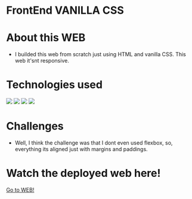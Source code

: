 # FrontEnd VANILLA CSS

# About this WEB
* I builded this web from scratch just using HTML and vanilla CSS. This web it'snt responsive.
# Technologies used
<div style="display=flex flex-row flex-wrap">
<img src="https://img.shields.io/badge/-HTML-e34f26?logo=html5&logoColor=fff">
<img src="https://img.shields.io/badge/-CSS-1572B6?logo=css3&logoColor=fff">
<img src="https://img.shields.io/badge/-GitHub-181717?logo=github&logoColor=fff">
<img src="https://img.shields.io/badge/-Git-F05032?logo=git&logoColor=fff">
</div>


# Challenges
* Well, I think the challenge was that I dont even used flexbox, so, everything its aligned just with margins and paddings.

# Watch the deployed web here!
<a href="https://angelmond.github.io/FrontEnd-Project-1/">Go to WEB!</a>